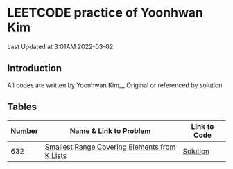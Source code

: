 # LEETCODE practice of Yoonhwan Kim
Last Updated at 3:01AM 2022-03-02

## Introduction
All codes are written by Yoonhwan Kim__
Original or referenced by solution

## Tables
Number | Name & Link to Problem | Link to Code 
--- | --- | ---
| 632 | [Smallest Range Covering Elements from K Lists](https://leetcode.com/problems/smallest-range-covering-elements-from-k-lists/) | [Solution](https://github.com/micyhkim/leetcodePractice/tree/main/632_Smallest_Range_Covering_Elements_from_K_Lists)